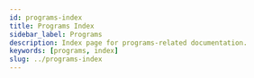 ```yaml
---
id: programs-index
title: Programs Index
sidebar_label: Programs
description: Index page for programs-related documentation.
keywords: [programs, index]
slug: ../programs-index
---
```


<!-- Content for programs index -->